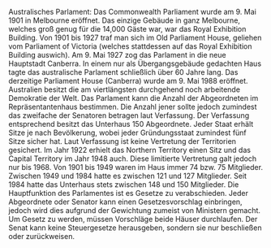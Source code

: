 Australisches Parlament: Das Commonwealth Parliament wurde am 9. Mai 1901 in Melbourne eröffnet. Das einzige Gebäude in ganz Melbourne, welches groß genug für die 14,000 Gäste war, war das Royal Exhibition Building. Von 1901 bis 1927 traf man sich im Old Parliament House, geliehen vom Parliament of Victoria (welches stattdessen auf das Royal Exhibition Building auswich). Am 9. Mai 1927 zog das Parlament in die neue Hauptstadt Canberra. In einem nur als Übergangsgebäude gedachten Haus tagte das australische Parlament schließlich über 60 Jahre lang. Das derzeitige Parliament House (Canberra) wurde am 9. Mai 1988 eröffnet. Australien besitzt die am viertlängsten durchgehend noch arbeitende Demokratie der Welt. Das Parlament kann die Anzahl der Abgeordneten im Repräsentantenhaus bestimmen. Die Anzahl jener sollte jedoch zumindest das zweifache der Senatoren betragen laut Verfassung. Der Verfassung entsprechend besitzt das Unterhaus 150 Abgeordnete. Jeder Staat erhält Sitze je nach Bevölkerung, wobei jeder Gründungsstaat zumindest fünf Sitze sicher hat. Laut Verfassung ist keine Vertretung der Territorien gesichert. Im Jahr 1922 erhielt das Northern Territory einen Sitz und das Capital Territory im Jahr 1948 auch. Diese limitierte Vertretung galt jedoch nur bis 1968. Von 1901 bis 1949 waren im Haus immer 74 bzw. 75 Mitglieder. Zwischen 1949 und 1984 hatte es zwischen 121 und 127 Mitglieder. Seit 1984 hatte das Unterhaus stets zwischen 148 und 150 Mitglieder. Die Hauptfunktion des Parlamentes ist es Gesetze zu verabschieden. Jeder Abgeordnete oder Senator kann einen Gesetzesvorschlag einbringen, jedoch wird dies aufgrund der Gewichtung zumeist von Ministern gemacht. Um Gesetz zu werden, müssen Vorschläge beide Häuser durchlaufen. Der Senat kann keine Steuergesetze herausgeben, sondern sie nur beschließen oder zurückweisen.
